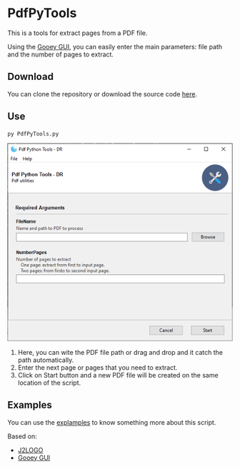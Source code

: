 # PdfPyTools
This is a tools for extract pages from a PDF file.

Using the [Gooey GUI](https://github.com/chriskiehl/Gooey), you can easily enter the main parameters: file path and the number of pages to extract.

## Download
You can clone the repository or download the source code [here](https://github.com/danielrinconr/PdfPyTools/releases).

## Use
```python
py PdfPyTools.py 
```
![Screenshot GUI](https://raw.githubusercontent.com/danielrinconr/PdfPyTools/master/imgs/GooeyGUI.png)

1. Here, you can wite the PDF file path or drag and drop and it catch the path automatically.
1. Enter the next page or pages that you need to extract.
1. Click on Start button and a new PDF file will be created on the same location of the script.

## Examples

You can use the [explamples](https://github.com/danielrinconr/PdfPyTools/tree/master/Examp) to know something more about this script.

Based on:
- [J2LOGO](https://j2logo.com/python/como-dividir-un-pdf-en-python-en-varias-paginas-con-pypdf2/)
- [Gooey GUI](https://codeburst.io/how-to-use-the-easiest-gui-of-your-life-in-python-d3762270a2a0)

